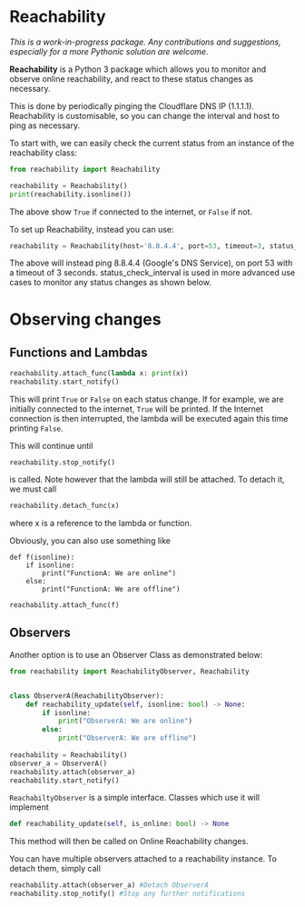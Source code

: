Reachability
========================================================================

*This is a work-in-progress package. Any contributions and suggestions, especially for a more Pythonic solution are welcome.*

**Reachability** is a Python 3 package which allows you to monitor and observe online reachability, and react to these status changes as necessary.

This is done by periodically pinging the Cloudflare DNS IP (1.1.1.1). Reachability is customisable, so you can change the interval and host to ping as necessary.

To start with, we can easily check the current status from an instance of the reachability class:

```python
from reachability import Reachability

reachability = Reachability()
print(reachability.isonline())
```

The above show `True` if connected to the internet, or `False` if not.

To set up Reachability, instead you can use:

```python
reachability = Reachability(host='8.8.4.4', port=53, timeout=3, status_check_interval=4)
```

The above will instead ping 8.8.4.4 (Google's DNS Service), on port 53 with a timeout of 3 seconds. status_check_interval is used in more advanced use cases to monitor any status changes as shown below.

# Observing changes
## Functions and Lambdas

```python
reachability.attach_func(lambda x: print(x))
reachability.start_notify()
```

This will print `True` or `False` on each status change. If for example, we are initially connected to the internet, `True` will be printed. If the Internet connection is then interrupted, the lambda will be executed again this time printing `False`.

This will continue until

```
reachability.stop_notify()
```
is called. Note however that the lambda will still be attached. To detach it, we must call

```python
reachability.detach_func(x)
```
where x is a reference to the lambda or function.

Obviously, you can also use something like

```
def f(isonline):
    if isonline:
        print("FunctionA: We are online")
    else:
        print("FunctionA: We are offline")
    
reachability.attach_func(f)
```
## Observers

Another option is to use an Observer Class as demonstrated below:

```python
from reachability import ReachabilityObserver, Reachability


class ObserverA(ReachabilityObserver):
    def reachability_update(self, isonline: bool) -> None:
        if isonline:
            print("ObserverA: We are online")
        else:
            print("ObserverA: We are offline")
    
reachability = Reachability()
observer_a = ObserverA()
reachability.attach(observer_a)
reachability.start_notify()
```

`ReachabiltyObserver` is a simple interface. Classes which use it will implement 
```python
def reachability_update(self, is_online: bool) -> None
```
This method will then be called on Online Reachability changes.

You can have multiple observers attached to a reachability instance. To detach them, simply call 
```python
reachability.attach(observer_a) #Detach ObserverA
reachability.stop_notify() #Stop any further notifications
```



